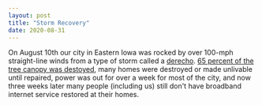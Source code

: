 ```yaml
---
layout: post
title: "Storm Recovery"
date: 2020-08-31   
---
```


On August 10th our city in Eastern Iowa was rocked by over 100-mph straight-line winds from a type of storm called a [derecho](https://en.wikipedia.org/wiki/Derecho). [65 percent of the tree canopy was destoyed](https://www.thegazette.com/subject/news/iowa-derecho-cedar-rapids-tree-canopy-loss-land-hurricane-20200827), many homes were destroyed or made unlivable until repaired, power was out for over a week for most of the city, and now three weeks later many people (including us) still don't have broadband internet service restored at their homes.